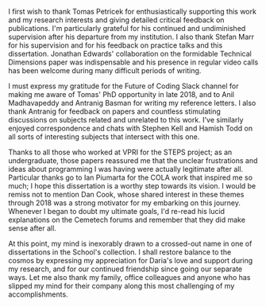 I first wish to thank Tomas Petricek for enthusiastically supporting this work and my research interests and giving detailed critical feedback on publications. I'm particularly grateful for his continued and undiminished supervision after his departure from my institution. I also thank Stefan Marr for his supervision and for his feedback on practice talks and this dissertation. Jonathan Edwards' collaboration on the formidable Technical Dimensions paper was indispensable and his presence in regular video calls has been welcome during many difficult periods of writing.

I must express my gratitude for the Future of Coding Slack channel for making me aware of Tomas' PhD opportunity in late 2018, and to Anil Madhavapeddy and Antranig Basman for writing my reference letters. I also thank Antranig for feedback on papers and countless stimulating discussions on subjects related and unrelated to this work. I've similarly enjoyed correspondence and chats with Stephen Kell and Hamish Todd on all sorts of interesting subjects that intersect with this one. 

Thanks to all those who worked at VPRI for the STEPS project; as an undergraduate, those papers reassured me that the unclear frustrations and ideas about programming I was having were actually legitimate after all. Particular thanks go to Ian Piumarta for the COLA work that inspired me so much; I hope this dissertation is a worthy step towards its vision. I would be remiss not to mention Dan Cook, whose shared interest in these themes through 2018 was a strong motivator for my embarking on this journey. Whenever I began to doubt my ultimate goals, I'd re-read his lucid explanations on the Cemetech forums and remember that they did make sense after all.

At this point, my mind is inexorably drawn to a crossed-out name in one of dissertations in the School's collection. I shall restore balance to the cosmos by expressing my appreciation for Daria's love and support during my research, and for our continued friendship since going our separate ways. Let me also thank my family, office colleagues and anyone who has slipped my mind for their company along this most challenging of my accomplishments.
